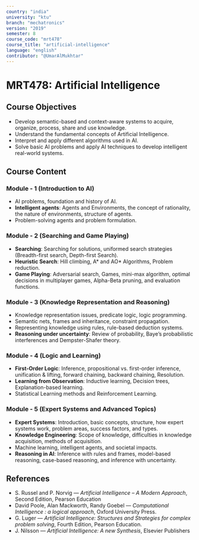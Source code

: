 ```yaml
---
country: "india"
university: "ktu"
branch: "mechatronics"
version: "2019"
semester: 8
course_code: "mrt478"
course_title: "artificial-intelligence"
language: "english"
contributor: "@UmarAlMukhtar"
---
```


# MRT478: Artificial Intelligence

## Course Objectives

- Develop semantic-based and context-aware systems to acquire, organize, process, share and use knowledge.
- Understand the fundamental concepts of Artificial Intelligence.
- Interpret and apply different algorithms used in AI.
- Solve basic AI problems and apply AI techniques to develop intelligent real-world systems.

## Course Content

### Module - 1 (Introduction to AI)

- AI problems, foundation and history of AI.
- **Intelligent agents**: Agents and Environments, the concept of rationality, the nature of environments, structure of agents.
- Problem-solving agents and problem formulation.

### Module - 2 (Searching and Game Playing)

- **Searching**: Searching for solutions, uniformed search strategies (Breadth-first search, Depth-first Search).
- **Heuristic Search**: Hill climbing, A\* and AO\* Algorithms, Problem reduction.
- **Game Playing**: Adversarial search, Games, mini-max algorithm, optimal decisions in multiplayer games, Alpha-Beta pruning, and evaluation functions.

### Module - 3 (Knowledge Representation and Reasoning)

- Knowledge representation issues, predicate logic, logic programming.
- Semantic nets, frames and inheritance, constraint propagation.
- Representing knowledge using rules, rule-based deduction systems.
- **Reasoning under uncertainty**: Review of probability, Baye’s probabilistic interferences and Dempster-Shafer theory.

### Module - 4 (Logic and Learning)

- **First-Order Logic**: Inference, propositional vs. first-order inference, unification & lifting, forward chaining, backward chaining, Resolution.
- **Learning from Observation**: Inductive learning, Decision trees, Explanation-based learning.
- Statistical Learning methods and Reinforcement Learning.

### Module - 5 (Expert Systems and Advanced Topics)

- **Expert Systems**: Introduction, basic concepts, structure, how expert systems work, problem areas, success factors, and types.
- **Knowledge Engineering**: Scope of knowledge, difficulties in knowledge acquisition, methods of acquisition.
- Machine learning, intelligent agents, and societal impacts.
- **Reasoning in AI**: Inference with rules and frames, model-based reasoning, case-based reasoning, and inference with uncertainty.

## References

- S. Russel and P. Norvig — *Artificial Intelligence – A Modern Approach*, Second Edition, Pearson Education
- David Poole, Alan Mackworth, Randy Goebel — *Computational Intelligence : a logical approach*, Oxford University Press.
- G. Luger — *Artificial Intelligence: Structures and Strategies for complex problem solving*, Fourth Edition, Pearson Education.
- J. Nilsson — *Artificial Intelligence: A new Synthesis*, Elsevier Publishers
